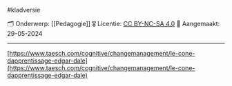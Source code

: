 #kladversie

🗂️ Onderwerp: [[Pedagogie]]
🎖️ Licentie: [CC BY-NC-SA 4.0](https://creativecommons.org/licenses/by-nc-sa/4.0/)
📅 Aangemaakt: 29-05-2024

---
[https://www.taesch.com/cognitive/changemanagement/le-cone-dapprentissage-edgar-dale](https://www.taesch.com/cognitive/changemanagement/le-cone-dapprentissage-edgar-dale)
